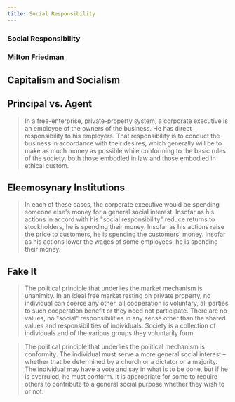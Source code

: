 ```yaml
---
title: Social Responsibility
---
```



<section><!--Begin Social Responsibility-->
<section>

<h1>Social Responsibility</h1>

</section>
</section><!--End Social Responsibility-->
<section><!--Begin Milton Friedman-->
<section>

<h1>Milton Friedman</h1>

</section>
<section>

<h2>Capitalism and Socialism</h2>

</section>
<section>

<h2>Principal vs. Agent</h2>

</section>
<section>

<blockquote>In a free-enterprise, private-property system, a corporate executive is an employee of the owners of the business. He has direct responsibility to his employers. That responsibility is to conduct the business in accordance with their desires, which generally will be to make as much money as possible while conforming to the basic rules of the society, both those embodied in law and those embodied in ethical custom.</blockquote>

</section>
<section>

<h2>Eleemosynary Institutions</h2>

</section>
<section>

<blockquote>In each of these cases, the corporate executive would be spending someone else's money for a general social interest. Insofar as his actions in accord with his "social responsibility" reduce returns to stockholders, he is spending their money. Insofar as his actions raise the price to customers, he is spending the customers' money. Insofar as his actions lower the wages of some employees, he is spending their money.</blockquote>

</section>
<section>

<h2>Fake It</h2>

</section>
<section>

<blockquote>The political principle that underlies the market mechanism is unanimity. In an ideal free market resting on private property, no individual can coerce any other, all cooperation is voluntary, all parties to such cooperation benefit or they need not participate. There are no values, no "social" responsibilities in any sense other than the shared values and responsibilities of individuals. Society is a collection of individuals and of the various groups they voluntarily form.</blockquote>

</section>
<section>

<blockquote>The political principle that underlies the political mechanism is conformity. The individual must serve a more general social interest – whether that be determined by a church or a dictator or a majority. The individual may have a vote and say in what is to be done, but if he is overruled, he must conform. It is appropriate for some to require others to contribute to a general social purpose whether they wish to or not.</blockquote>

</section>
</section><!--End Milton Friedman-->